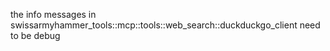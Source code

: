 the info messages in swissarmyhammer_tools::mcp::tools::web_search::duckduckgo_client need to be debug
